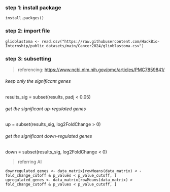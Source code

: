 ### step 1: install package
```
install.packges()
```
### step 2: import file

```
glioblastoma <- read.csv("https://raw.githubusercontent.com/HackBio-Internship/public_datasets/main/Cancer2024/glioblastoma.csv")
```
### step 3: subsetting
> referencing: https://www.ncbi.nlm.nih.gov/pmc/articles/PMC7859841/
###### keep only the significant genes
results_sig = subset(results, padj < 0.05)
###### get the significant up-regulated genes
up = subset(results_sig, log2FoldChange > 0)
###### get the significant down-regulated genes
down = subset(results_sig, log2FoldChange < 0)


> referring AI
```
downregulated_genes <- data_matrix[rowMeans(data_matrix) < -fold_change_cutoff & p_values < p_value_cutoff, ]
upregulated_genes <- data_matrix[rowMeans(data_matrix) > fold_change_cutoff & p_values < p_value_cutoff, ]
```
